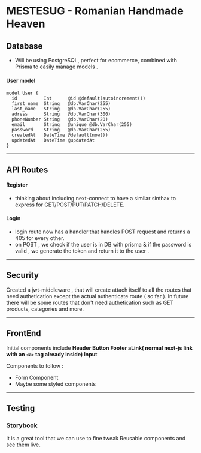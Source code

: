 # MESTESUG - Romanian Handmade Heaven

## Database

- Will be using PostgreSQL, perfect for ecommerce, combined with Prisma to easily manage models .

#### User model

```
model User {
  id          Int      @id @default(autoincrement())
  first_name  String   @db.VarChar(255)
  last_name   String   @db.VarChar(255)
  adress      String   @db.VarChar(300)
  phoneNumber String   @db.VarChar(20)
  email       String   @unique @db.VarChar(255)
  password    String   @db.VarChar(255)
  createdAt   DateTime @default(now())
  updatedAt   DateTime @updatedAt
}
```

---

## API Routes

#### Register

- thinking about including next-connect to have a similar sinthax to express for GET/POST/PUT/PATCH/DELETE.

#### Login

- login route now has a handler that handles POST request and returns a 405 for every other.
- on POST , we check if the user is in DB with prisma & if the password is valid , we generate the token and return it to the user .

---

## Security

Created a jwt-middleware , that will create attach itself to all the routes that need authetication except the actual authenticate route ( so far ). In future there will be some routes that don't need authetication such as GET products, categories and more.

---

## FrontEnd

Initial components include **Header Button Footer aLink( normal next-js link with an `<a>` tag already inside) Input**

Components to follow :

- Form Component
- Maybe some styled components

---

## Testing

### Storybook

It is a great tool that we can use to fine tweak Reusable components and see them live.
